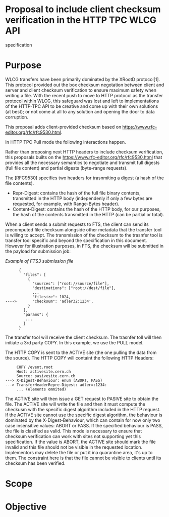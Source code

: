 # Proposal to include client checksum verification in the HTTP TPC WLCG API
specification

# Purpose
WLCG transfers have been primarily dominated by the XRootD protocol[1]. This
protocol provided out the box checksum negotation between client and server and
client checksum verification to ensure maximum safety when writing a file.
With the recent push to move to HTTP protocol as the transfer protocol within
WLCG, this safeguard was lost and left to implementations of the HTTP-TPC API
to be creative and come up with their own solutions (at best); or not come at
all to any solution and opening the door to data corruption.

This proposal adds client-provided checksum based on https://www.rfc-editor.org/rfc/rfc9530.html.

In HTTP TPC Pull mode the following interactions happen.

Rather than proposing next HTTP headers to include checksum verification, this
proposals builts on the https://www.rfc-editor.org/rfc/rfc9530.html that
provides all the necessary semantics to negotiate and transmit full digests
(full file content) and partial digests (byte-range requests).

The [RFC9530] specifics two headers for trasnmiting a digest (a hash of the
file contents).
- Repr-Digest: contains the hash of the full file binary contents, transmitted
in the HTTP body (independenly if only a few bytes are requested, for example,
with Range-Bytes header).
- Content-Digest: contains the hash of the HTTP body, for our purposes, the
hash of the contents transmitted in the HTTP (can be partial or total).


When a client sends a submit requests to FTS, the client can send its
precomputed file checksum alongside other metadata that the transfer tool is
willing to accept. The transmission of the checksum to the trasnfer tool is
transfer tool specific and beyond the specification in this document. However
for illustration purposes, in FTS, the checksum will be submitted in the
payload for submission job:

*Example of FTS3 submission file*
```
      {
        "files": [
          {
            "sources": ["root://source/file"],
            "destinations": ["root://dest/file"],
            ...
            "filesize": 1024,
---->       "checksum": 'adler32:1234',
          }
        ],
        "params": {
         ...
        }
      }
```

The transfer tool will receive the client checksum.
The trasnfer toll will then initiate a 3rd party COPY.
In this example, we use the PULL model.

The HTTP COPY is sent to the ACTIVE site (the one pulling the data from the
source).
The HTTP COPY will containt the following HTTP Headers:

```
     COPY /event.root
     Host: activesite.cern.ch
     Source: pasivesite.cern.ch
---> X-Digest-Behaviour: enum (ABORT, PASS)
---> TransferHeaderRepre-Digest: adler=:1234:
     ... (elements ommited)
```

The ACTIVE site will then issue a GET request to PASIVE site to obtain the file.
The ACTIVE site will write the file and then it must compute the checkusm with
the specific digest algorithm included in the HTTP request. If the ACTIVE site
cannot use the specific digest algorithm, the behaviour is dominated by the
X-Digest-Behaviour, which can contain for now only two case insensitive values: ABORT
or PASS.
If the specified behaviour is PASS, the file is clasified as valid.
This mode is necessary to ensure that checksum
verification can work with sites not supporting yet this specification.
If the value is ABORT, the ACTIVE site should mark the file invalid and
this file should not be visible in the requested location. Implementors may delete the file or
put it ina quarantine area, it's up to them. The constraint here is that the file cannot be visible to clients
until its checksum has been verified.

# Scope

# Objective
